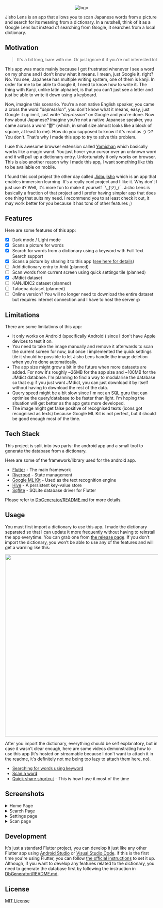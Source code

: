 <div align="center">
  <picture>
     <source media="(prefers-color-scheme: dark)" srcset="https://i.ibb.co/99dBTBk/readme-logo-dark.png">
     <img alt="logo" src="https://i.ibb.co/Tv3WPxN/readme-logo-light.png">
  </picture>
</div>

Jisho Lens is an app that allows you to scan Japanese words from a picture and search for its meaning from a dictionary. In a nutshell, think of it as a Google Lens but instead of searching from Google, it searches from a local dictionary.

## Motivation

> It's a bit long, bare with me. Or just ignore it if you're not interested lol

This app was made mainly because I got frustrated whenever I see a word on my phone and I don't know what it means. I mean, just Google it, right? No. You see, Japanese has multiple writing system, one of them is kanji. In order for me to be able to Google it, I need to know how to write it. The thing with Kanji, unlike latin alphabet, is that you can't just see a letter and just be able to write it down using a keyboard.

Now, imagine this scenario. You're a non native English speaker, you came a cross the word _"depression"_, you don't know what it means, easy, just Google it up innit, just write _"depression"_ on Google and you're done. Now how about Japanese? Imagine you're not a native Japanese speaker, you came across a word "鬱" (which, in small size almost looks like a block of square, at least to me). How do you supposed to know if it's read as うつ? You don't. That's why I made this app to try to solve this problem.

I use this awesome browser extension called [Yomichan](https://github.com/FooSoft/yomichan) which basically works like a magic wand. You just hover your cursor over an unknown word and it will pull up a dictionary entry. Unfortunately it only works on browser. This is also another reason why I made this app, I want something like this to be available on mobile.

I found this cool project the other day called [Jidoujisho](https://github.com/lrorpilla/jidoujisho) which is an app that enables immersion learning. It's a really cool project and I like it. Why don't I just use it? Well, it's more fun to make it yourself ¯\\\_(ツ)\_/¯. Jisho Lens is basically a fraction of that project and I prefer having simpler app that does one thing that suits my need. I recommend you to at least check it out, it may work better for you because it has tons of other features ;)

## Features

Here are some features of this app:

- [x] Dark mode / Light mode
- [x] Scans a picture for words
- [x] Search for words from a dictionary using a keyword with Full Text Search support
- [x] Scans a picture by sharing it to this app ([see here for details](#usage))
- [ ] Add dictionary entry to Anki (planned)
- [ ] Scan words from current screen using quick settings tile (planned)
- [x] JMdict dataset
- [ ] KANJIDIC2 dataset (planned)
- [ ] Tatoeba dataset (planned)
- [ ] Online version? You will no longer need to download the entire dataset but requires internet connection and I have to host the server :p

## Limitations

There are some limitations of this app:

- It only works on Android (specifically Android ) since I don't have Apple devices to test it on.
- You need to take the image manually and remove it afterwards to scan the current screen for now, but once I implemented the quick settings tile it should be possible to let Jisho Lens handle the image deletion when you're done automatically.
- The app size might grow a bit in the future when more datasets are added. For now it's roughly ~26MB for the app size and ~100MB for the JMdict database. I'm planning to find a way to modularise the database so that e.g if you just want JMdict, you can just download it by itself without having to download the rest of the data.
- Query speed might be a bit slow since I'm not an SQL guru that can optimise the query/database to be faster than light. I'm hoping the situation will get better as the app gets more developed.
- The image might get false positive of recognised texts (icons got recognised as texts) because Google ML Kit is not perfect, but it should be good enough most of the time.

## Tech Stack

This project is split into two parts: the android app and a small tool to generate the database from a dictionary.

Here are some of the framework/library used for the android app.

- [Flutter](https://flutter.dev) - The main framework
- [Riverpod](https://riverpod.dev) - State management
- [Google ML Kit](https://developers.google.com/ml-kit) - Used as the text recognition engine
- [Hive](https://docs.hivedb.dev/#/) - A persistent key-value store
- [Sqflite](https://pub.dev/packages/sqflite) - SQLite database driver for Flutter

Please refer to [DbGenerator/README.md](https://github.com/elianiva/jisho-lens/blob/master/DbGenerator/README.md) for more details.

## Usage

You must first import a dictionary to use this app. I made the dictionary separated so that I can update it more frequently without having to reinstall the app everytime. You can grab one from [the release page](#TODO). If you don't import the dictionary, you won't be able to use any of the features and will get a warning like this:

<img src="https://i.ibb.co/jT0fYnK/warning.png" width="600" />

After you import the dictionary, everything should be self explanatory, but in case it wasn't clear enough, here are some videos demonstrating how to use this app (It's hosted on streamable because I don't want to attach it in the readme, it's definitely not me being too lazy to attach them here, no).

- [Searching for words using keyword](https://streamable.com/k0q2yr)
- [Scan a word](https://streamable.com/y32jxq)
- [Quick share shortcut](https://streamable.com/2c1vf9) - This is how I use it most of the time

## Screenshots

<details>
<summary>Home Page</summary>

| Dark mode                                                                         | Light mode                                                                         |
| --------------------------------------------------------------------------------- | ---------------------------------------------------------------------------------- |
| <kbd> <img src="https://i.ibb.co/M7RY15P/homepage-dark.png" width="240" /> </kbd> | <kbd> <img src="https://i.ibb.co/FVQqX2y/homepage-light.png" width="240" /> </kbd> |

</details>

<details>
<summary>Search Page</summary>

| Dark mode                                                                       | Light mode                                                                       |
| ------------------------------------------------------------------------------- | -------------------------------------------------------------------------------- |
| <kbd> <img src="https://i.ibb.co/tJswpBK/search-dark.png" width="240" /> </kbd> | <kbd> <img src="https://i.ibb.co/0VNXv38/search-light.png" width="240" /> </kbd> |

</details>

<details>
<summary>Settings page</summary>

| Dark mode                                                                         | Light mode                                                                         |
| --------------------------------------------------------------------------------- | ---------------------------------------------------------------------------------- |
| <kbd> <img src="https://i.ibb.co/hXv8P9P/settings-dark.png" width="240" /> </kbd> | <kbd> <img src="https://i.ibb.co/j5rD9rk/settings-light.png" width="240" /> </kbd> |

</details>

<details>
<summary>Scan page</summary>

| Dark mode                                                                       | Light mode                                                                       |
| ------------------------------------------------------------------------------- | -------------------------------------------------------------------------------- |
| <kbd> <img src="https://i.ibb.co/9G8BBVp/scan-dark.png" width="240" /> </kbd>   | <kbd> <img src="https://i.ibb.co/bgg5yD5/scan-light.png" width="240" /> </kbd>   |
| <kbd> <img src="https://i.ibb.co/gw38JRk/scan-2-dark.png" width="240" /> </kbd> | <kbd> <img src="https://i.ibb.co/ZB80nFM/scan-2-light.png" width="240" /> </kbd> |

</details>

## Development

It's just a standard Flutter project, you can develop it just like any other Flutter app using [Android Studio](https://developer.android.com/studio) or [Visual Studio Code](https://code.visualstudio.com/). If this is the first time you're using Flutter, you can follow [the official instructions](https://docs.flutter.dev/get-started/install) to set it up.
Although, if you want to develop any features related to the dictionary, you need to generate the database first by following the instruction in [DbGenerator/README.md](./DbGenerator/README.md).

## License

[MIT License](LICENSE)
